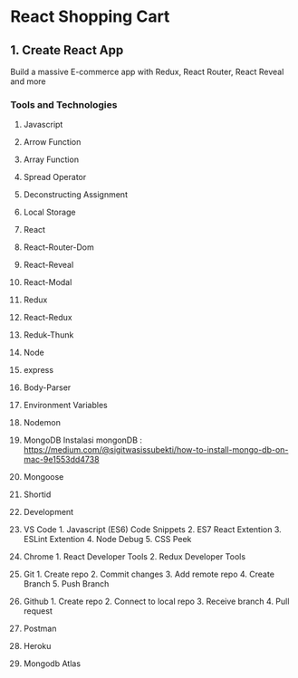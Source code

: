 # React Shopping Cart

## 1. Create React App

Build a massive E-commerce app with Redux, React Router, React Reveal and more

### Tools and Technologies

1. Javascript
  1. Arrow Function
  2. Array Function
  3. Spread Operator
  4. Deconstructing Assignment
  5. Local Storage
  
2. React
  1. React-Router-Dom
  2. React-Reveal
  3. React-Modal
  
3. Redux
  1. React-Redux
  2. Reduk-Thunk

4. Node
  1. express
  2. Body-Parser
  3. Environment Variables
  4. Nodemon

5. MongoDB 
  Instalasi mongonDB : https://medium.com/@sigitwasissubekti/how-to-install-mongo-db-on-mac-9e1553dd4738
  1. Mongoose
  2. Shortid

6. Development
  1. VS Code
    1. Javascript (ES6) Code Snippets
    2. ES7 React Extention
    3. ESLint Extention
    4. Node Debug
    5. CSS Peek

  2. Chrome
    1. React Developer Tools
    2. Redux Developer Tools
    
  3. Git
    1. Create repo
    2. Commit changes
    3. Add remote repo
    4. Create Branch
    5. Push Branch
  
  4. Github
    1. Create repo
    2. Connect to local repo
    3. Receive branch
    4. Pull request
    
  5. Postman
  
  6. Heroku
      
  7. Mongodb Atlas
